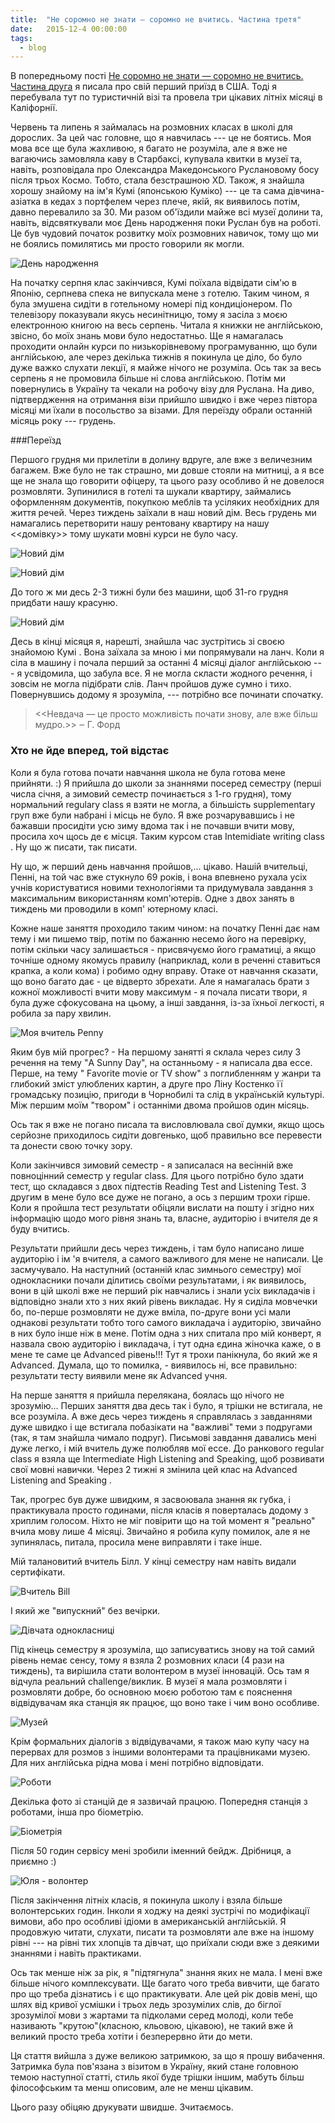 ```yaml
---
title:  "Не соромно не знати — соромно не вчитись. Частина третя"
date:   2015-12-4 00:00:00
tags:
  - blog
---
```


В попередньому пості
[Не соромно не знати — соромно не вчитись. Частина друга](http://lizmars.github.io/posts/languages2/)
я писала про свій перший приїзд в США. Тоді я перебувала тут по туристичній
візі та провела три цікавих літніх місяці в Каліфорнії.

Червень та липень я займалась на розмовних класах в школі для дорослих. За цей
час головне, що я навчилась --- це не боятись. Моя мова все ще була жахливою,
я багато не розуміла, але я вже не вагаючись замовляла каву в Cтарбаксі,
купувала квитки в музеї та, навіть, розповідала про Олександра Македонського
Руслановому босу після трьох Космо. Тобто, стала безстрашною XD. Також, я
знайшла хорошу знайому на ім'я Кумі (японською Куміко) --- це та сама
дівчина-азіатка в кедах з портфелем через плече, якій, як виявилось потім,
давно перевалило за 30. Ми разом об'їздили майже всі музеї долини та, навіть,
відсвяткували моє День народження поки Руслан був на роботі. Це був чудовий
початок розвитку моїх розмовних навичок, тому що ми не боялись помилятись ми
просто говорили як могли.

![День народження](/images/HB.jpg)

На початку серпня клас закінчився, Кумі поїхала відвідати сім'ю в Японію,
серпнева спека не випускала мене з готелю. Таким чином, я була змушена сидіти
в готельному номері під кондиціонером. По телевізору показували якусь
несинітницю, тому я засіла з моєю електронною книгою на весь серпень. Читала я
книжки не англійською, звісно, бо моїх знань мови було недостатньо. Ще я
намагалась проходити онлайн курси по низькорівневому програмуванню, що були
англійською, але через декілька тижнів я покинула це діло, бо було дуже важко
слухати лекції, я майже нічого не розуміла. Ось так за весь серпень я не
промовила більше ні слова англійською. Потім ми повернулись в Україну та
чекали на робочу візу для Руслана. На диво, підтвердження на отримання візи
прийшло швидко і вже через півтора місяці ми їхали в посольство за візами. Для
переїзду обрали останній місяць року --- грудень.

###Переїзд

 Першого грудня ми прилетіли в долину вдруге, але вже з величезним багажем.
 Вже було не так страшно, ми довше стояли на митниці, а я все ще не знала що
 говорити офіцеру, та цього разу особливо й не довелося розмовляти.
 Зупинилися в готелі та шукали квартиру, займались оформленням документів,
 покупкою меблів та усіляких необхідних для життя речей. Через тиждень заїхали
 в наш новий дім. Весь грудень ми намагались перетворити нашу рентовану
 квартиру на нашу <<домівку>> тому шукати мовні курси не було часу.

![Новий дім](/images/newhome.jpg)

![Новий дім](/images/newhome2.jpg)

 До того ж ми десь 2-3 тижні були без машини, щоб 31-го грудня придбати нашу
 красуню.

![Новий дім](/images/car.jpg)

 Десь в кінці місяця я, нарешті, знайшла час зустрітись зі своєю знайомою Кумі
 . Вона заїхала за мною і ми попрямували на ланч. Коли я сіла в машину і
 почала перший за останні 4 місяці діалог англійською --- я усвідомила, що
 забула все. Я не могла скласти жодного речення, і зовсім не могла підібрати
 слів. Ланч пройшов дуже сумно і тихо. Повернувшись додому я зрозуміла, ---
 потрібно все починати спочатку.

> <<Невдача — це просто можливість почати знову, але вже більш мудро.>>
 ‒ Г. Форд

### Хто не йде вперед, той відстає

 Коли я була готова почати навчання школа не була готова мене прийняти. :) Я
 прийшла до школи за знаннями посеред семестру (перші числа січня, а зимовий
 семестр починається з 1-го грудня), тому нормальний regulary class я взяти не
 могла, а більшість supplementary груп вже були набрані і місць не було. Я вже
 розчарувавшись і не бажавши просидіти усю зиму вдома так і не почавши вчити
 мову, просила хоч щось де є місця. Таким курсом став Intemidiate writing class
 . Ну що ж писати, так писати.

 Ну що, ж перший день навчання пройшов,... цікаво. Нашій вчительці, Пенні, на
 той час вже стукнуло 69 років, і вона впевнено рухала усіх учнів
 користуватися новими технологіями та придумувала завдання з максимальним
 використанням комп'ютерів. Одне з двох занять в тиждень ми проводили в комп'
 ютерному класі.

 Кожне наше заняття проходило таким чином: на початку Пенні дає нам тему і ми
 пишемо твір, потім по бажанню несемо його на перевірку, потім скільки часу
 залишається - присвячуємо його граматиці, а якщо точніше одному якомусь
 правилу (наприклад, коли в реченні ставиться крапка, а коли кома) і робимо
 одну вправу. Отаке от навчання сказати, що воно багато дає - це відверто
 збрехати. Але я намагалась брати з кожної можливості вчити мову максимум - я
 почала писати твори, я була дуже сфокусована на цьому, а інші завдання, із-за
 їхньої легкості, я робила за пару хвилин.

![Моя вчитель Penny](/images/Penny.jpg)

 Яким був мій прогрес? - На першому занятті я склала через силу 3 речення на
 тему "A Sunny Day", на останньому - я написала два ессе. Перше, на тему "
 Favorite movie or TV show" з поглибленням у жанри та глибокий зміст улюблених
 картин, а друге про Ліну Костенко її громадську позицію, пригоди в Чорнобилі
 та слід в українській культурі. Між першим моїм "твором" і останніми двома
 пройшов один місяць.

 Ось так я вже не погано писала та висловлювала свої думки, якщо щось серйозне
 приходилось сидіти довгенько, щоб правильно все перевести та донести свою
 точку зору.

 Коли закінчився зимовий семестр - я записалася на весінній вже повноцінний
 семестр у regular class. Для цього потрібно було здати тест, що складався з
 двох підтестів Reading Test and Listening Test. З другим в мене було все дуже
 не погано, а ось з першим трохи гірше. Коли я пройшла тест результати обіцяли
 вислати на пошту і згідно них інформацію щодо мого рівня знань та, власне,
 аудиторію і вчителя де я буду вчитись.

 Результати прийшли десь через тиждень, і там було написано лише аудиторію і ім
 'я вчителя, а самого важливого для мене не написали. Це засмучувало. На
 наступний (останній клас зимнього семестру) мої однокласники почали ділитись
 своїми результатами, і як виявилось, вони в цій школі вже не перший рік
 навчались і знали усіх викладачів і відповідно знали хто з них який рівень
 викладає. Ну я сиділа мовчечки бо, по-перше розмовляти не дуже вміла,
 по-друге вони усі мали однакові результати тобто того самого викладача і
 аудиторію, звичайно в них було інше ніж в мене. Потім одна з них спитала про
 мій конверт, я назвала свою аудиторію і викладача, і тут одна єдина жіночка
 каже, о в мене те саме це Advanced рівень!!! Тут я трохи панікнула, бо який
 же я Advanced. Думала, що то помилка, - виявилось ні, все правильно:
 результати тесту виявили мене як Advanced учня.

 На перше заняття я прийшла перелякана, боялась що нічого не зрозумію...
 Перших заняття два десь так і було, я трішки не встигала, не все розуміла. А
 вже десь через тиждень я справлялась з завданнями дуже швидко і ще встигала
 побазікати на "важливі" теми з подругами (так, я там знайшла чимало подруг).
 Письмові завдання давались мені дуже легко, і мій вчитель дуже полюбляв мої
 ессе. До ранкового regular class я взяла ще Intermediate High Listening and
 Speaking, щоб розвивати свої мовні навички. Через 2 тижні я змінила цей клас
 на Advanced Listening and Speaking
 .

Так, прогрес був дуже швидким, я засвоювала знання як губка, і практикувала
просто годинами, після класів я поверталась додому з хриплим голосом. Ніхто не
міг повірити що на той момент я "реально" вчила мову лише 4 місяці. Звичайно я
робила купу помилок, але я не зупинялась, питала, просила мене виправляти і
таке інше.

Мій талановитий вчитель Білл. У кінці семестру нам навіть видали сертифікати.

![Вчитель Bill](/images/Bill.jpg)

І який же "випускний" без вечірки.

![Дівчата однокласниці](/images/2.jpg)

Під кінець семестру я зрозуміла, що записуватись знову на той самий рівень
немає сенсу, тому я взяла 2 розмовних класи (4 рази на тиждень), та вирішила
стати волонтером в музеї інновацій. Ось там я відчула реальний
challenge/виклик. В музеї я мала розмовляти і розмовляти добре, бо основною
моєю роботою там є пояснення відвідувачам яка станція як працює, що воно таке і
чим воно особливе.

![Музей](/images/1.jpg)

Крім формальних діалогів з відвідувачами, я також маю купу часу на перервах
для розмов з іншими волонтерами та працівниками музею. Для них англійська
рідна мова і мені потрібно відповідати.

![Роботи](/images/thetech.jpg)

Декілька фото зі станцій де я зазвичай працюю. Попередня станція з роботами,
інша про біометрію.

![Біометрія](/images/thetech2.jpg)

Після 50 годин сервісу мені зробили іменний бейдж. Дрібниця, а приємно :)

![Юля - волонтер](/images/techbe.jpg)

Після закінчення літніх класів, я покинула школу і взяла більше волонтерських
годин. Інколи я ходжу на деякі зустрічі по модифікації вимови, або про
особливі ідіоми в американській англійській.
Я продовжую читати, слухати, писати та розмовляти але вже на іншому рівні ---
на рівні тих хлопців та дівчат, що приїхали сюди вже з деякими знаннями і
навіть практиками.

Ось так менше ніж за рік, я "підтягнула" знання яких не мала. І мені вже
більше нічого комплексувати. Ще багато чого треба вивчити, ще багато про що
треба дізнатись і є що практикувати. Але цей рік довів мені, що шлях від
кривої усмішки і трьох ледь зрозумілих слів, до біглої зрозумілої мови з
жартами та підколами серед молоді, коли тебе називають "крутою"(класною,
кльовою, цікавою), не такий вже й великий просто треба хотіти і безперервно
йти до мети.

Ця стаття вийшла з дуже великою затримкою, за що я прошу вибачення. Затримка
була пов'язана з візитом в Україну, який стане головною темою наступної статті,
стиль якої буде трішки іншим, мабуть більш філософським та менш описовим,
але не менш цікавим.

Цього разу обіцяю друкувати швидше. Зчитаємось.
